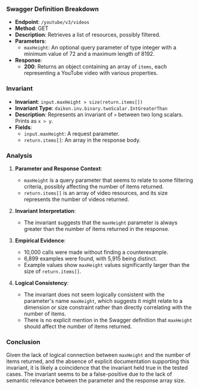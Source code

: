 ### Swagger Definition Breakdown

- **Endpoint**: `/youtube/v3/videos`
- **Method**: GET
- **Description**: Retrieves a list of resources, possibly filtered.
- **Parameters**:
  - `maxHeight`: An optional query parameter of type integer with a minimum value of 72 and a maximum length of 8192.
- **Response**:
  - **200**: Returns an object containing an array of `items`, each representing a YouTube video with various properties.

### Invariant

- **Invariant**: `input.maxHeight > size(return.items[])`
- **Invariant Type**: `daikon.inv.binary.twoScalar.IntGreaterThan`
- **Description**: Represents an invariant of `>` between two long scalars. Prints as `x > y`.
- **Fields**:
  - `input.maxHeight`: A request parameter.
  - `return.items[]`: An array in the response body.

### Analysis

1. **Parameter and Response Context**:
   - `maxHeight` is a query parameter that seems to relate to some filtering criteria, possibly affecting the number of items returned.
   - `return.items[]` is an array of video resources, and its size represents the number of videos returned.

2. **Invariant Interpretation**:
   - The invariant suggests that the `maxHeight` parameter is always greater than the number of items returned in the response.

3. **Empirical Evidence**:
   - 10,000 calls were made without finding a counterexample.
   - 6,899 examples were found, with 5,915 being distinct.
   - Example values show `maxHeight` values significantly larger than the size of `return.items[]`.

4. **Logical Consistency**:
   - The invariant does not seem logically consistent with the parameter's name `maxHeight`, which suggests it might relate to a dimension or size constraint rather than directly correlating with the number of items.
   - There is no explicit mention in the Swagger definition that `maxHeight` should affect the number of items returned.

### Conclusion

Given the lack of logical connection between `maxHeight` and the number of items returned, and the absence of explicit documentation supporting this invariant, it is likely a coincidence that the invariant held true in the tested cases. The invariant seems to be a false-positive due to the lack of semantic relevance between the parameter and the response array size.

